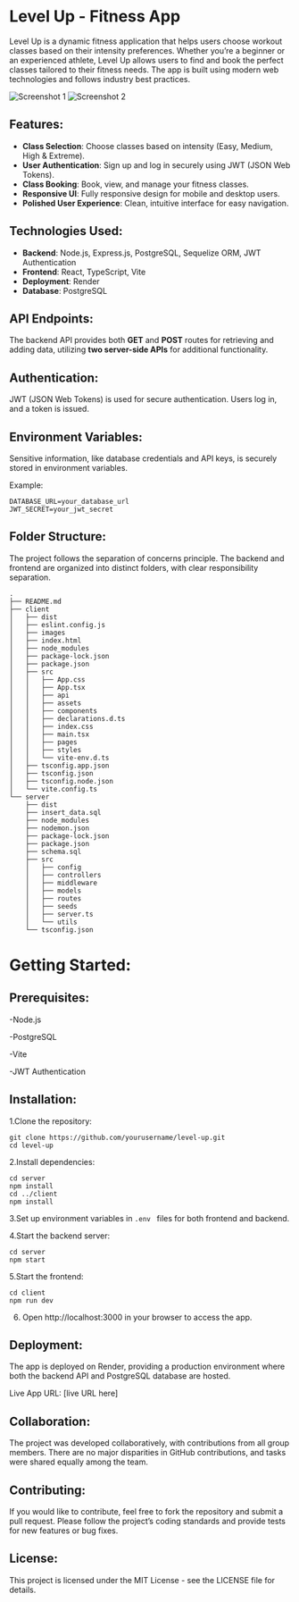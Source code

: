 # Level Up - Fitness App

Level Up is a dynamic fitness application that helps users choose workout classes based on their intensity preferences. Whether you’re a beginner or an experienced athlete, Level Up allows users to find and book the perfect classes tailored to their fitness needs. The app is built using modern web technologies and follows industry best practices.

![Screenshot 1](Screenshots/screenshot1.png)
![Screenshot 2](Screenshots/screenshot2.png)

## Features:

- **Class Selection**: Choose classes based on intensity (Easy, Medium, High & Extreme).
- **User Authentication**: Sign up and log in securely using JWT (JSON Web Tokens).
- **Class Booking**: Book, view, and manage your fitness classes.
- **Responsive UI**: Fully responsive design for mobile and desktop users.
- **Polished User Experience**: Clean, intuitive interface for easy navigation.

## Technologies Used:

- **Backend**: Node.js, Express.js, PostgreSQL, Sequelize ORM, JWT Authentication
- **Frontend**: React, TypeScript, Vite
- **Deployment**: Render
- **Database**: PostgreSQL

## API Endpoints:

The backend API provides both **GET** and **POST** routes for retrieving and adding data, utilizing **two server-side APIs** for additional functionality.


## Authentication:

JWT (JSON Web Tokens) is used for secure authentication. Users log in, and a token is issued. 

## Environment Variables:

Sensitive information, like database credentials and API keys, is securely stored in environment variables.

Example:
```
DATABASE_URL=your_database_url
JWT_SECRET=your_jwt_secret 
```
## Folder Structure:

The project follows the separation of concerns principle. The backend and frontend are organized into distinct folders, with clear responsibility separation.
```
.
├── README.md
├── client
│   ├── dist
│   ├── eslint.config.js
│   ├── images
│   ├── index.html
│   ├── node_modules
│   ├── package-lock.json
│   ├── package.json
│   ├── src
│   │   ├── App.css
│   │   ├── App.tsx
│   │   ├── api
│   │   ├── assets
│   │   ├── components
│   │   ├── declarations.d.ts
│   │   ├── index.css
│   │   ├── main.tsx
│   │   ├── pages
│   │   ├── styles
│   │   └── vite-env.d.ts
│   ├── tsconfig.app.json
│   ├── tsconfig.json
│   ├── tsconfig.node.json
│   └── vite.config.ts
└── server
    ├── dist
    ├── insert_data.sql
    ├── node_modules
    ├── nodemon.json
    ├── package-lock.json
    ├── package.json
    ├── schema.sql
    ├── src
    │   ├── config
    │   ├── controllers
    │   ├── middleware
    │   ├── models
    │   ├── routes
    │   ├── seeds
    │   ├── server.ts
    │   └── utils
    └── tsconfig.json
```

# Getting Started:

## Prerequisites:

-Node.js

-PostgreSQL

-Vite

-JWT Authentication

## Installation:

1.Clone the repository:
```
git clone https://github.com/yourusername/level-up.git
cd level-up
```
2.Install dependencies:
```
cd server
npm install
cd ../client
npm install
```
3.Set up environment variables in ```.env ``` files for both frontend and backend.

4.Start the backend server:
```
cd server
npm start
```
5.Start the frontend:

```
cd client
npm run dev
```
6. Open http://localhost:3000 in your browser to access the app.

## Deployment:

The app is deployed on Render, providing a production environment where both the backend API and PostgreSQL database are hosted.

Live App URL: [live URL here]

## Collaboration:

The project was developed collaboratively, with contributions from all group members. There are no major disparities in GitHub contributions, and tasks were shared equally among the team.

## Contributing:

If you would like to contribute, feel free to fork the repository and submit a pull request. Please follow the project’s coding standards and provide tests for new features or bug fixes.

## License:

This project is licensed under the MIT License - see the LICENSE file for details.
